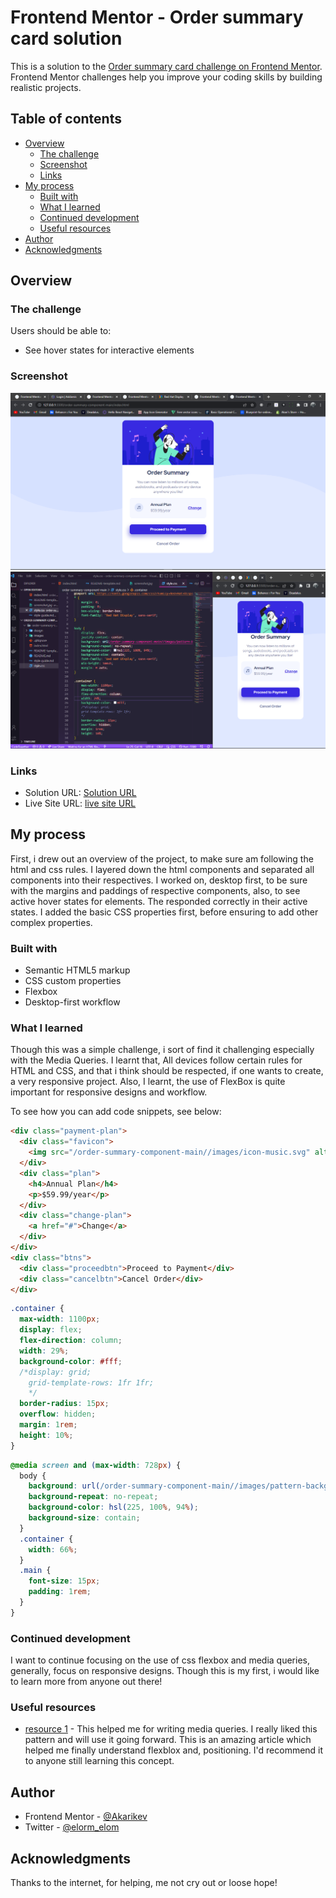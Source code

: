 # Frontend Mentor - Order summary card solution

This is a solution to the [Order summary card challenge on Frontend Mentor](https://www.frontendmentor.io/challenges/order-summary-component-QlPmajDUj). Frontend Mentor challenges help you improve your coding skills by building realistic projects.

## Table of contents

- [Overview](#overview)
  - [The challenge](#the-challenge)
  - [Screenshot](#screenshot)
  - [Links](#links)
- [My process](#my-process)
  - [Built with](#built-with)
  - [What I learned](#what-i-learned)
  - [Continued development](#continued-development)
  - [Useful resources](#useful-resources)
- [Author](#author)
- [Acknowledgments](#acknowledgments)

## Overview

### The challenge

Users should be able to:

- See hover states for interactive elements

### Screenshot

![](<./Screenshots/Screenshot%20(21).png>)
![](<./Screenshots/Screenshot (22).png>)

### Links

- Solution URL: [Solution URL](https://www.frontendmentor.io/solutions/order-summary-compnent-gwfyLyceQK)
- Live Site URL: [ live site URL ](https://ordersummaryfrontendm.netlify.app/)

## My process

First, i drew out an overview of the project, to make sure am following the html and css rules. I layered down the html components and separated all components into their respectives.
I worked on, desktop first, to be sure with the margins and paddings of respective components, also, to see active hover states for elements. The responded correctly in their active states. I added the basic CSS properties first, before ensuring to add other complex properties.

### Built with

- Semantic HTML5 markup
- CSS custom properties
- Flexbox
- Desktop-first workflow

### What I learned

Though this was a simple challenge, i sort of find it challenging especially with the Media Queries. I learnt that, All devices follow certain rules for HTML and CSS, and that i think should be respected, if one wants to create, a very responsive project.
Also, I learnt, the use of FlexBox is quite important for responsive designs and workflow.

To see how you can add code snippets, see below:

```html
<div class="payment-plan">
  <div class="favicon">
    <img src="/order-summary-component-main//images/icon-music.svg" alt="" />
  </div>
  <div class="plan">
    <h4>Annual Plan</h4>
    <p>$59.99/year</p>
  </div>
  <div class="change-plan">
    <a href="#">Change</a>
  </div>
</div>
<div class="btns">
  <div class="proceedbtn">Proceed to Payment</div>
  <div class="cancelbtn">Cancel Order</div>
</div>
```

```css
.container {
  max-width: 1100px;
  display: flex;
  flex-direction: column;
  width: 29%;
  background-color: #fff;
  /*display: grid;
    grid-template-rows: 1fr 1fr;
    */
  border-radius: 15px;
  overflow: hidden;
  margin: 1rem;
  height: 10%;
}
```

```css
@media screen and (max-width: 728px) {
  body {
    background: url(/order-summary-component-main//images/pattern-background-mobile.svg);
    background-repeat: no-repeat;
    background-color: hsl(225, 100%, 94%);
    background-size: contain;
  }
  .container {
    width: 66%;
  }
  .main {
    font-size: 15px;
    padding: 1rem;
  }
}
```

### Continued development

I want to continue focusing on the use of css flexbox and media queries, generally, focus on responsive designs. Though this is my first, i would like to learn more from anyone out there!

### Useful resources

- [resource 1](https://www.w3schools.com) - This helped me for writing media queries. I really liked this pattern and will use it going forward. This is an amazing article which helped me finally understand flexblox and, positioning. I'd recommend it to anyone still learning this concept.

## Author

- Frontend Mentor - [@Akarikev](https://www.frontendmentor.io/profile/Akarikev)
- Twitter - [@elorm_elom](https://www.twitter.com/elorm_elom)

## Acknowledgments

Thanks to the internet, for helping, me not cry out or loose hope!
